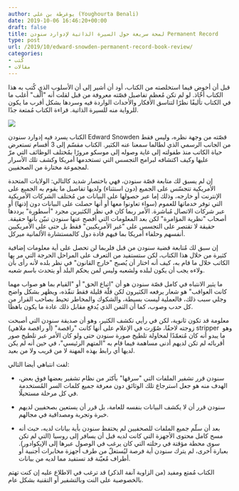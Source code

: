 ```yaml
---
author: يوغرطة بن علي (Youghourta Benali)
date: 2019-10-06 16:46:20+00:00
draft: false
title: لمحة سريعة حول السيرة الذاتية لإدوارد سنودن Permanent Record
type: post
url: /2019/10/edward-snowden-permanent-record-book-review/
categories:
- كُتب
- مقالات
---
```


قبل أن أخوض فيما استخلصته من الكتاب، أود أن أشير إلى أن الأسلوب الذي كُتب به هذا الكتاب أخّاذ. لو لم تكن مُعظم تفاصيل قصّته معروفة من قبل لقلت أنه "ألّف" أغلب ما في الكتاب تأليفًا نظرًا لتناسق الأفكار والأحداث الواردة فيه وسردها بشكل أقرب ما يكون للرواية منه للسيرة الذاتية. قراءة الكتاب مُمتعة جدًا.




[![](https://www.it-scoop.com/wp-content/uploads/2019/10/Permanent-Record.jpg)
](https://www.it-scoop.com/2019/10/edward-snowden-permanent-record-book-review/permanent-record/)




الكتاب يسرد فيه إدوارد سنودن Edward Snowden قصّته من وجهة نظره، وليس فقط من الجانب الرسمي الذي لطالما سمعنا عنه الكثير. الكتاب مقسّم إلى 3 أقسام تستعرض حياة الكاتب منذ طفولته إلى غاية وصوله إلى موسكو مرورًا بمُختلف الوظائف التي مرّ عليها وكيف اكتشافه لبرامج التجسس التي تستخدمها أمريكا وكشف تلك الأسرار لمجموعة مختارة من الصحفيين.




إن لم يسبق لك متابعة قصّة سنودن، فهي باختصار شديد كالتالي: الولايات المتحدة الأمريكية تتجسّس على الجميع (دون استثناء) ولديها تفاصيل ما يقوم به الجميع على الإنترنت أو خارجه، وذلك إما عبر حصولها على البيانات من مُختلف الشركات الأمريكية التي توفر خدماتها للعموم (سواء تعاونوا معها أو أنها حصلت على البيانات دون إذنها) أو عبر شركات الاتصال مُباشرة. الأمر ربما كان في نظر الكثيرين مجرد "أسطورة" يرددها أصحاب "نظرية المؤامرة" لكن بعد المعلومات التي أفصح عنها سنودن تبيّن بأنها حقيقة. حقيقة لا تقتصر على التجسس على "غير الأمريكيين" فقط بل حتى على الأمريكيين أنفسهم وحلفاء أمريكا بما فيهم قادة دول كالمستشارة الألمانية ميركل.




إن سبق لك مُتابعة قضية سنودن من قبل فلربما لن تحصل على أية معلومات إضافية كثيرة من خلال هذا الكتاب، لكن ستستفيد من التعرف على المراحل الحرجة التي مر بها الكاتب خلال ما قام به، كيف أنه اختار أن يُصبح "خارج القانون" في نظر بلده لأنه رأى بأن ولاءه يجب أن يكون لبلده ولشعبه وليس لمن يحكم البلد أو يتحدث باسم شعبه.




ما يثير الانتباه في كامل قصّة سنودن هو أن "اتباع الحق" أو "القيام بما هو صواب مهما كانت العواقب" هو شعار يرفعه الكثيرون لكن قلّة قليلة فقط تنفّذه، ويظهر بشكل واضح وجلي سبب ذلك، فالعملية ليست بسيطة، والشكوك والمخاطر تحيط بصاحب القرار من كل حدب وصوب، كما أن الثمن الذي يُدفع مقابل ذلك عادة ما يكون باهظَا.




معلومة قد تكون ثانوية، لكن في رأيي تكشف الكثير، وهو أن صديقة سنودن التي أصبحت زوجته لاحقًا، صُوّرت في الإعلام على أنها كانت "راقصة" (أو راقصة ملاهي) stripper  وهو ما يبدو أنه كان مُتعمّدًا لمحاولة تلطيخ صورة سنودن حتى ولو كان الأمر عبر تلطيخ صور أقربائه لم تكن لديهم أدنى مساهمة فيما قام به "المتهم الرئيسي"، في حين أنه لم يكن لديها أي رابط بهذه المهنة لا من قريب ولا من بعيد.




لفت انتباهي أيضا التالي:




- سنودن قرر تشفير الملفات التي "سرقها" بأكثر من نظام تشفير بعضها فوق بعض، الهدف منه هو جعل استرجاع تلك الوثائق دون معرفة جميع كلمات السر المُستخدمة في كل مرحلة مستحيلًا.




- سنودن قرر أن لا يكشف البيانات بنفسه للعامة، بل قرر أن يستعين بصحفيين لديهم خبرة وتجربة ومصداقية في مجالهم.




- بعد أن سلّم جميع الملفات للصحفيين لم يحتفظ سنودن بأية بيانات لديه، حيث أنه مسح كامل محتوى الأجهزة التي كانت لديه قبل أن يسافر إلى روسيا (التي لم تكن سوى محطة مؤقتة في رحلته التي كان يرغب في الوصول عبرها إلى الإيكوادور). بعبارة أخرى، لم يترك سنودن أية فرصة ليُستغلّ من طرف أجهزة مخابرات أجنبية أو أطراف مُعيّنة قد تستفيد مما لديه من بيانات.




الكتاب مُمتع ومفيد (من الزاوية آنفة الذكر) قد ترغب في الاطلاع عليه إن كنت تهتم بالخصوصية على النت وبالتشفير أو التقنية بشكل عام.
